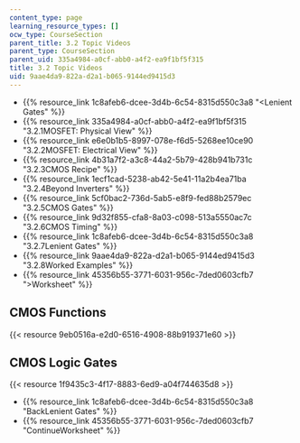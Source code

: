 ```yaml
---
content_type: page
learning_resource_types: []
ocw_type: CourseSection
parent_title: 3.2 Topic Videos
parent_type: CourseSection
parent_uid: 335a4984-a0cf-abb0-a4f2-ea9f1bf5f315
title: 3.2 Topic Videos
uid: 9aae4da9-822a-d2a1-b065-9144ed9415d3
---
```


*   {{% resource_link 1c8afeb6-dcee-3d4b-6c54-8315d550c3a8 "\<Lenient Gates" %}}
*   {{% resource_link 335a4984-a0cf-abb0-a4f2-ea9f1bf5f315 "3.2.1MOSFET: Physical View" %}}
*   {{% resource_link e6e0b1b5-8997-078e-f6d5-5268ee10ce90 "3.2.2MOSFET: Electrical View" %}}
*   {{% resource_link 4b31a7f2-a3c8-44a2-5b79-428b941b731c "3.2.3CMOS Recipe" %}}
*   {{% resource_link 1ecf1cad-5238-ab42-5e41-11a2b4ea71ba "3.2.4Beyond Inverters" %}}
*   {{% resource_link 5cf0bac2-736d-5ab5-e8f9-fed88b2579ec "3.2.5CMOS Gates" %}}
*   {{% resource_link 9d32f855-cfa8-8a03-c098-513a5550ac7c "3.2.6CMOS Timing" %}}
*   {{% resource_link 1c8afeb6-dcee-3d4b-6c54-8315d550c3a8 "3.2.7Lenient Gates" %}}
*   {{% resource_link 9aae4da9-822a-d2a1-b065-9144ed9415d3 "3.2.8Worked Examples" %}}
*   {{% resource_link 45356b55-3771-6031-956c-7ded0603cfb7 "\>Worksheet" %}}

CMOS Functions
--------------

{{< resource 9eb0516a-e2d0-6516-4908-88b919371e60 >}}

CMOS Logic Gates
----------------

{{< resource 1f9435c3-4f17-8883-6ed9-a04f744635d8 >}}

*   {{% resource_link 1c8afeb6-dcee-3d4b-6c54-8315d550c3a8 "BackLenient Gates" %}}
*   {{% resource_link 45356b55-3771-6031-956c-7ded0603cfb7 "ContinueWorksheet" %}}